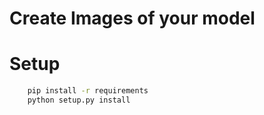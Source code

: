 # Create Images of your model

# Setup

```bash
    pip install -r requirements
    python setup.py install
```